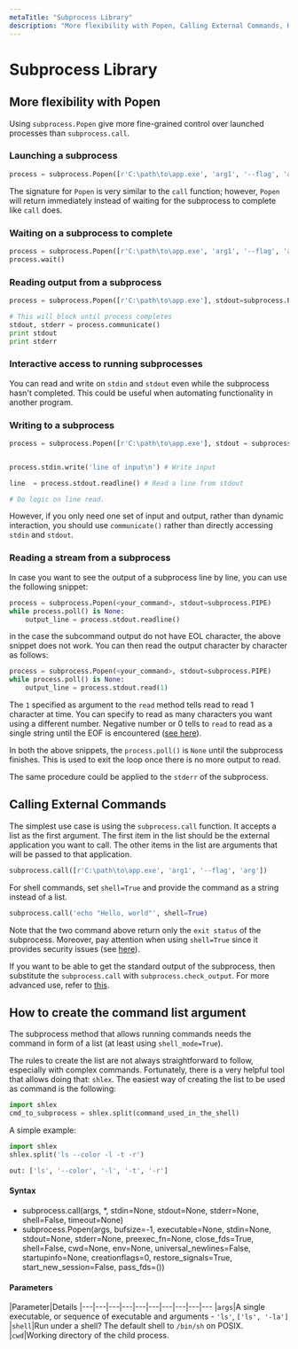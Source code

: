 ```yaml
---
metaTitle: "Subprocess Library"
description: "More flexibility with Popen, Calling External Commands, How to create the command list argument"
---
```


# Subprocess Library




## More flexibility with Popen


Using `subprocess.Popen` give more fine-grained control over launched processes than `subprocess.call`.

### Launching a subprocess

```py
process = subprocess.Popen([r'C:\path\to\app.exe', 'arg1', '--flag', 'arg'])

```

The signature for `Popen` is very similar to the `call` function; however, `Popen` will return immediately instead of waiting for the subprocess to complete like `call` does.

### Waiting on a subprocess to complete

```py
process = subprocess.Popen([r'C:\path\to\app.exe', 'arg1', '--flag', 'arg'])
process.wait()

```

### Reading output from a subprocess

```py
process = subprocess.Popen([r'C:\path\to\app.exe'], stdout=subprocess.PIPE, stderr=subprocess.PIPE)

# This will block until process completes
stdout, stderr = process.communicate()
print stdout
print stderr

```

### Interactive access to running subprocesses

You can read and write on `stdin` and `stdout` even while the subprocess hasn't completed. This could be useful when automating functionality in another program.

### Writing to a subprocess

```py
process = subprocess.Popen([r'C:\path\to\app.exe'], stdout = subprocess.PIPE, stdin = subprocess.PIPE)


process.stdin.write('line of input\n') # Write input

line  = process.stdout.readline() # Read a line from stdout

# Do logic on line read.

```

However, if you only need one set of input and output, rather than dynamic interaction,
you should use `communicate()` rather than directly accessing `stdin` and `stdout`.

### Reading a stream from a subprocess

In case you want to see the output of a subprocess line by line, you can use the following snippet:

```py
process = subprocess.Popen(<your_command>, stdout=subprocess.PIPE)
while process.poll() is None:
    output_line = process.stdout.readline()

```

in the case the subcommand output do not have EOL character, the above snippet does not work. You can then read the output character by character as follows:

```py
process = subprocess.Popen(<your_command>, stdout=subprocess.PIPE)
while process.poll() is None:
    output_line = process.stdout.read(1)

```

The `1` specified as argument to the `read` method tells read to read 1 character at time. You can specify to read as many characters you want using a different number. Negative number or 0 tells to `read` to read as a single string until the EOF is encountered ([see here](https://docs.python.org/2/library/io.html)).

In both the above snippets, the `process.poll()` is `None` until the subprocess finishes. This is used to exit the loop once there is no more output to read.

The same procedure could be applied to the `stderr` of the subprocess.



## Calling External Commands


The simplest use case is using the `subprocess.call` function.  It accepts a list as the first argument.  The first item in the list should be the external application you want to call.  The other items in the list are arguments that will be passed to that application.

```py
subprocess.call([r'C:\path\to\app.exe', 'arg1', '--flag', 'arg'])

```

For shell commands, set `shell=True` and provide the command as a string instead of a list.

```py
subprocess.call('echo "Hello, world"', shell=True)

```

Note that the two command above return only the `exit status` of the subprocess. Moreover, pay attention when using `shell=True` since it provides security issues (see [here](https://docs.python.org/2/library/subprocess.html#frequently-used-arguments)).

If you want to be able to get the standard output of the subprocess, then substitute the `subprocess.call` with `subprocess.check_output`. For more advanced use, refer to [this](http://stackoverflow.com/documentation/python/1393/subprocess-library/5714/more-flexibility-with-popen).



## How to create the command list argument


The subprocess method that allows running commands needs the command in form of a list (at least using `shell_mode=True`).

The rules to create the list are not always straightforward to follow, especially with complex commands. Fortunately, there is a very helpful tool that allows doing that: `shlex`. The easiest way of creating the list to be used as command is the following:

```py
import shlex
cmd_to_subprocess = shlex.split(command_used_in_the_shell)

```

A simple example:

```py
import shlex
shlex.split('ls --color -l -t -r')

out: ['ls', '--color', '-l', '-t', '-r']

```



#### Syntax


- subprocess.call(args, *, stdin=None, stdout=None, stderr=None, shell=False, timeout=None)
- subprocess.Popen(args, bufsize=-1, executable=None, stdin=None, stdout=None, stderr=None, preexec_fn=None, close_fds=True, shell=False, cwd=None, env=None, universal_newlines=False, startupinfo=None, creationflags=0, restore_signals=True, start_new_session=False, pass_fds=())



#### Parameters


|Parameter|Details
|---|---|---|---|---|---|---|---|---|---
|`args`|A single executable, or sequence of executable and arguments - `'ls'`, `['ls', '-la']`
|`shell`|Run under a shell? The default shell to `/bin/sh` on POSIX.
|`cwd`|Working directory of the child process.

